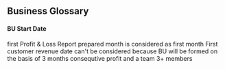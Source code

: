 ## Business Glossary


#### BU Start Date

first Profit & Loss Report prepared month is considered as first month
First customer revenue date can't be considered because BU will be formed on the basis of 3 months consequtive profit and a team 3+ members

